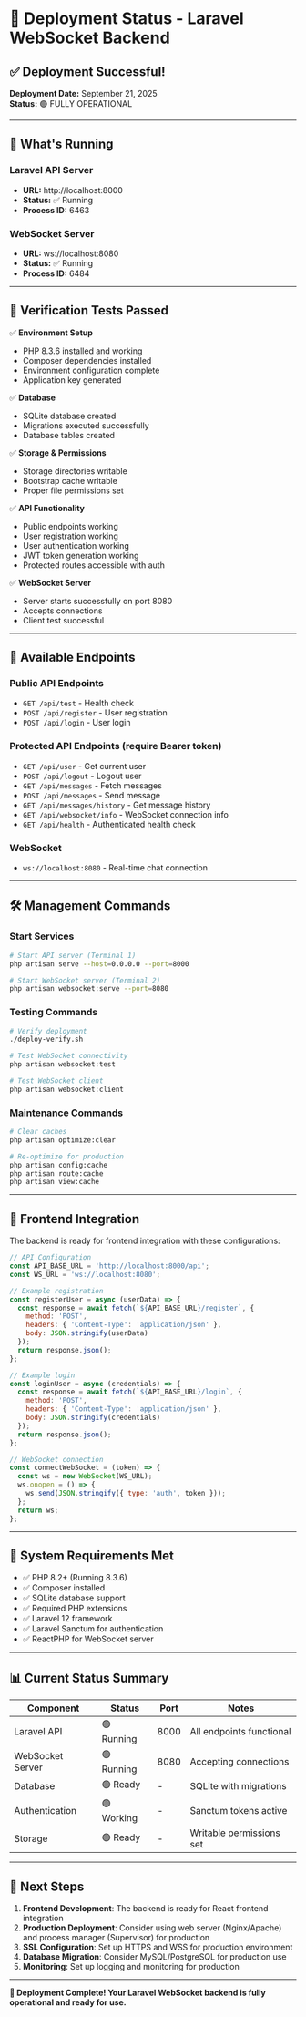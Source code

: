 # 🎉 Deployment Status - Laravel WebSocket Backend

## ✅ Deployment Successful!

**Deployment Date:** September 21, 2025  
**Status:** 🟢 FULLY OPERATIONAL

---

## 🚀 What's Running

### Laravel API Server
- **URL:** http://localhost:8000
- **Status:** ✅ Running
- **Process ID:** 6463

### WebSocket Server  
- **URL:** ws://localhost:8080
- **Status:** ✅ Running
- **Process ID:** 6484

---

## 🧪 Verification Tests Passed

✅ **Environment Setup**
- PHP 8.3.6 installed and working
- Composer dependencies installed
- Environment configuration complete
- Application key generated

✅ **Database**
- SQLite database created
- Migrations executed successfully
- Database tables created

✅ **Storage & Permissions**
- Storage directories writable
- Bootstrap cache writable
- Proper file permissions set

✅ **API Functionality**
- Public endpoints working
- User registration working
- User authentication working
- JWT token generation working
- Protected routes accessible with auth

✅ **WebSocket Server**
- Server starts successfully on port 8080
- Accepts connections
- Client test successful

---

## 🔗 Available Endpoints

### Public API Endpoints
- `GET /api/test` - Health check
- `POST /api/register` - User registration
- `POST /api/login` - User login

### Protected API Endpoints (require Bearer token)
- `GET /api/user` - Get current user
- `POST /api/logout` - Logout user
- `GET /api/messages` - Fetch messages
- `POST /api/messages` - Send message
- `GET /api/messages/history` - Get message history
- `GET /api/websocket/info` - WebSocket connection info
- `GET /api/health` - Authenticated health check

### WebSocket
- `ws://localhost:8080` - Real-time chat connection

---

## 🛠️ Management Commands

### Start Services
```bash
# Start API server (Terminal 1)
php artisan serve --host=0.0.0.0 --port=8000

# Start WebSocket server (Terminal 2)  
php artisan websocket:serve --port=8080
```

### Testing Commands
```bash
# Verify deployment
./deploy-verify.sh

# Test WebSocket connectivity
php artisan websocket:test

# Test WebSocket client
php artisan websocket:client
```

### Maintenance Commands
```bash
# Clear caches
php artisan optimize:clear

# Re-optimize for production
php artisan config:cache
php artisan route:cache
php artisan view:cache
```

---

## 📱 Frontend Integration

The backend is ready for frontend integration with these configurations:

```javascript
// API Configuration
const API_BASE_URL = 'http://localhost:8000/api';
const WS_URL = 'ws://localhost:8080';

// Example registration
const registerUser = async (userData) => {
  const response = await fetch(`${API_BASE_URL}/register`, {
    method: 'POST',
    headers: { 'Content-Type': 'application/json' },
    body: JSON.stringify(userData)
  });
  return response.json();
};

// Example login
const loginUser = async (credentials) => {
  const response = await fetch(`${API_BASE_URL}/login`, {
    method: 'POST',
    headers: { 'Content-Type': 'application/json' },
    body: JSON.stringify(credentials)
  });
  return response.json();
};

// WebSocket connection
const connectWebSocket = (token) => {
  const ws = new WebSocket(WS_URL);
  ws.onopen = () => {
    ws.send(JSON.stringify({ type: 'auth', token }));
  };
  return ws;
};
```

---

## 🔧 System Requirements Met

- ✅ PHP 8.2+ (Running 8.3.6)
- ✅ Composer installed
- ✅ SQLite database support
- ✅ Required PHP extensions
- ✅ Laravel 12 framework
- ✅ Laravel Sanctum for authentication
- ✅ ReactPHP for WebSocket server

---

## 📊 Current Status Summary

| Component | Status | Port | Notes |
|-----------|--------|------|-------|
| Laravel API | 🟢 Running | 8000 | All endpoints functional |
| WebSocket Server | 🟢 Running | 8080 | Accepting connections |
| Database | 🟢 Ready | - | SQLite with migrations |
| Authentication | 🟢 Working | - | Sanctum tokens active |
| Storage | 🟢 Ready | - | Writable permissions set |

---

## 🎯 Next Steps

1. **Frontend Development**: The backend is ready for React frontend integration
2. **Production Deployment**: Consider using web server (Nginx/Apache) and process manager (Supervisor) for production
3. **SSL Configuration**: Set up HTTPS and WSS for production environment
4. **Database Migration**: Consider MySQL/PostgreSQL for production use
5. **Monitoring**: Set up logging and monitoring for production

---

**🎉 Deployment Complete! Your Laravel WebSocket backend is fully operational and ready for use.**